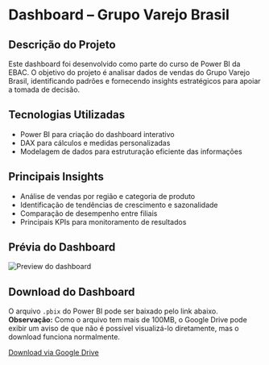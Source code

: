 # Dashboard – Grupo Varejo Brasil

## Descrição do Projeto  
Este dashboard foi desenvolvido como parte do curso de Power BI da EBAC. O objetivo do projeto é analisar dados de vendas do Grupo Varejo Brasil, identificando padrões e fornecendo insights estratégicos para apoiar a tomada de decisão.

## Tecnologias Utilizadas  
- Power BI para criação do dashboard interativo  
- DAX para cálculos e medidas personalizadas  
- Modelagem de dados para estruturação eficiente das informações

## Principais Insights  
- Análise de vendas por região e categoria de produto  
- Identificação de tendências de crescimento e sazonalidade  
- Comparação de desempenho entre filiais  
- Principais KPIs para monitoramento de resultados

## Prévia do Dashboard  
![Preview do dashboard](https://github.com/user-attachments/assets/a6b3bb7f-57b8-4235-a06f-608ef705b89e)

## Download do Dashboard  
O arquivo `.pbix` do Power BI pode ser baixado pelo link abaixo.  
**Observação:** Como o arquivo tem mais de 100MB, o Google Drive pode exibir um aviso de que não é possível visualizá-lo diretamente, mas o download funciona normalmente.

[Download via Google Drive](URL_AQUI)
